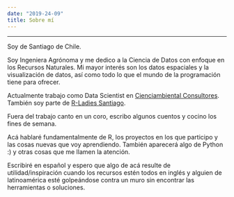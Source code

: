 ```yaml
---
date: "2019-24-09"
title: Sobre mí
---
```


-----

Soy de Santiago de Chile.

Soy Ingeniera Agrónoma y me dedico a la Ciencia de Datos con enfoque en los Recursos Naturales. Mi mayor interés son los datos espaciales y la visualización de datos, así como todo lo que el mundo de la programación tiene para ofrecer.

Actualmente trabajo como Data Scientist en [Cienciambiental Consultores](http://www.cienciambiental.cl/). También soy parte de [R-Ladies Santiago](https://twitter.com/rladiessantiago).

Fuera del trabajo canto en un coro, escribo algunos cuentos y cocino los fines de semana.

Acá hablaré fundamentalmente de R, los proyectos en los que participo y las cosas nuevas que voy aprendiendo. También aparecerá algo de Python :) y otras cosas que me llamen la atención.

Escribiré en español y espero que algo de acá resulte de utilidad/inspiración cuando los recursos estén todos en inglés y alguien de latinoamérica esté golpeándose contra un muro sin encontrar las herramientas o soluciones.
